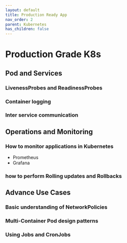 ```yaml
---
layout: default
title: Production Ready App
nav_order: 2
parent: Kubernetes
has_children: false
---
```

# Production Grade K8s
## Pod and Services
### LivenessProbes and ReadinessProbes
### Container logging
### Inter service communication

## Operations and Monitoring
### How to monitor applications in Kubernetes
- Prometheus
- Grafana
### how to perform Rolling updates and Rollbacks

## Advance Use Cases
### Basic understanding of NetworkPolicies
### Multi-Container Pod design patterns 
### Using Jobs and CronJobs